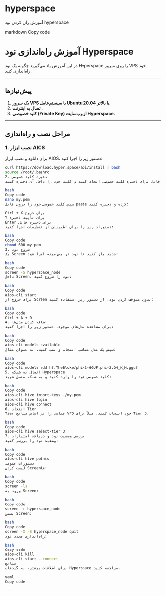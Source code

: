 # hyperspace
آموزش ران کردن نود hyperspace


markdown
Copy code
# آموزش راه‌اندازی نود Hyperspace

در این آموزش یاد می‌گیرید چگونه یک نود Hyperspace را روی سرور VPS خود راه‌اندازی کنید.

---

## پیش‌نیازها
1. **یک سرور VPS با سیستم‌عامل Ubuntu 20.04 یا بالاتر.**
2. **اتصال به اینترنت.**
3. **کلید خصوصی (Private Key) از وب‌سایت Hyperspace.**

---

## مراحل نصب و راه‌اندازی

### 1. نصب ابزار AIOS
برای دانلود و نصب ابزار AIOS، دستور زیر را اجرا کنید:

```bash
curl https://download.hyper.space/api/install | bash
source /root/.bashrc
2. ذخیره کلید خصوصی
یک فایل برای ذخیره کلید خصوصی ایجاد کنید و کلید خود را داخل آن ذخیره کنید:

bash
Copy code
nano my.pem
سپس کلید خصوصی خود را درون فایل paste کرده و ذخیره کنید:

Ctrl + X برای خروج
Y برای تأیید ذخیره
Enter برای ذخیره فایل
دستورات زیر را برای اطمینان از تنظیمات اجرا کنید:

bash
Copy code
chmod 600 my.pem
3. شروع نود
یک Screen جدید باز کنید تا نود در پس‌زمینه اجرا شود:

bash
Copy code
screen -S hyperspace_node
داخل Screen، نود را شروع کنید:

bash
Copy code
aios-cli start
برای خروج از Screen بدون متوقف کردن نود، از دستور زیر استفاده کنید:

bash
Copy code
Ctrl + A + D
4. اضافه کردن مدل‌ها
برای مشاهده مدل‌های موجود، دستور زیر را اجرا کنید:

bash
Copy code
aios-cli models available
سپس یک مدل مناسب انتخاب و نصب کنید. به عنوان مثال:

bash
Copy code
aios-cli models add hf:TheBloke/phi-2-GGUF:phi-2.Q4_K_M.gguf
5. اتصال به شبکه Hyperspace
کلید خصوصی خود را وارد کنید و به شبکه متصل شوید:

bash
Copy code
aios-cli hive import-keys ./my.pem
aios-cli hive login
aios-cli hive connect
6. انتخاب Tier
Tier مناسب را بر اساس منابع VPS خود انتخاب کنید. مثلاً برای Tier 3:

bash
Copy code
aios-cli hive select-tier 3
7. بررسی وضعیت نود و دریافت امتیازات
وضعیت نود را بررسی کنید:

bash
Copy code
aios-cli hive points
دستورات عمومی
لیست کردن Screen‌ها:

bash
Copy code
screen -ls
ورود به Screen:

bash
Copy code
screen -r hyperspace_node
بستن Screen:

bash
Copy code
screen -X -S hyperspace_node quit
راه‌اندازی مجدد نود:

bash
Copy code
aios-cli kill
aios-cli start --connect
منابع
برای اطلاعات بیشتر، به گیت‌هاب Hyperspace مراجعه کنید.

yaml
Copy code

---
